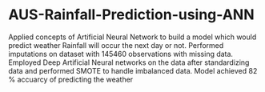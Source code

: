 # AUS-Rainfall-Prediction-using-ANN

Applied concepts of Artificial Neural Network to build a model which would predict weather Rainfall will occur the next day or not.
Performed imputations on dataset with 145460 observations with missing data.
Employed Deep Artificial Neural networks on the data after standardizing data and performed SMOTE to handle imbalanced data.
Model achieved 82 % accuarcy of predicting the weather 

